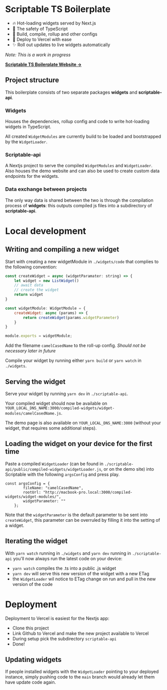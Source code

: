 # Scriptable TS Boilerplate

- 🔥 Hot-loading widgets served by Next.js
- 🔨 The safety of TypeScript
- 🍭 Build, compile, rollup and other configs
- 🚀 Deploy to Vercel with ease
- ✨ Roll out updates to live widgets automatically

_Note: This is a work in progress_

**[Scriptable TS Boilerplate Website →](https://scriptable-ts-boilerplate.vercel.app)**

## Project structure

This boilerplate consists of two separate packages **widgets** and **scriptable-api**. 

### Widgets

Houses the dependencies, rollup config and code to write hot-loading widgets in TypeScript.

All created `WidgetModules` are currently build to be loaded and bootstrapped by the `WidgetLoader`.

### Scriptable-api

A Nextjs project to serve the compiled `WidgetModules` and `WidgetLoader`. Also houses the demo website and can also be used to create custom data endpoints for the widgets.

### Data exchange between projects

The only way data is shared between the two is through the compilation process of **widgets**: this outputs compiled js files into a subdirectory of **scriptable-api**.


# Local development

## Writing and compiling a new widget

Start with creating a new widgetModule in `./widgets/code` that complies to the following convention:

```js camelCasedName.ts
const createWidget = async (widgetParamater: string) => {
    let widget = new ListWidget()
    // await data
    // create the widget
    return widget
}

const widgetModule: WidgetModule = {
    createWidget: async (params) => {
        return createWidget(params.widgetParameter)
    }
}

module.exports = widgetModule;
```

Add the filename `camelCasedName` to the roll-up config. _Should not be necessary later in future_ 

Compile your widget by running either `yarn build` or `yarn watch` in `./widgets`.

## Serving the widget

Serve your widget by running `yarn dev` in `./scriptable-api`.

Your compiled widget should now be available on `YOUR_LOCAL_DNS_NAME:3000/compiled-widgets/widget-modules/camelCasedName.js`.

The demo page is also available on `YOUR_LOCAL_DNS_NAME:3000` (without your widget, that requires some additional steps).

## Loading the widget on your device for the first time

Paste a compiled `WidgetLoader` (can be found in `./scriptable-api/public/compiled-widgets/widgetLoader.js`, or on the demo site) into Scriptable with the following `argsConfig` and press play.
```
const argsConfig = {
        fileName: "camelCasedName",
        rootUrl: "http://macbook-pro.local:3000/compiled-widgets/widget-modules/",
        widgetParameter: ""
    };
```

Note that the `widgetParameter` is the default parameter to be sent into `createWidget`, this parameter can be overruled by filling it into the setting of a widget.

## Iterating the widget

With `yarn watch` running in `./widgets` and `yarn dev` running in `./scriptable-api` you'll now always run the latest code on your device:

- `yarn watch` compiles the .ts into a public .js widget
- `yarn dev` will serve this new version of the widget with a new ETag
- the `WidgetLoader` wil notice to ETag change on run and pull in the new version of the code

# Deployment

Deployment to Vercel is easiest for the Nextjs app:

- Clone this project
- Link Github to Vercel and make the new project available to Vercel
- During setup pick the subdirectory `scriptable-api`
- Done!

## Updating widgets

If people installed widgets with the `WidgetLoader` pointing to your deployed instance, simply pushing code to the `main` branch would already let them have update code again.